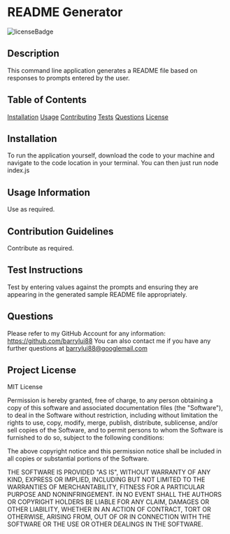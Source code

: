 # README Generator

![licenseBadge](https://img.shields.io/badge/license-MIT-informational)

## Description
This command line application generates a README file based on responses to prompts entered by the user.

## Table of Contents
[Installation](#Installation)
[Usage](#Usage-Information)
[Contributing](#Contribution-Guidelines)
[Tests](#Test-Instructions)
[Questions](#Questions)
[License](#Project-License)

## Installation
To run the application yourself, download the code to your machine and navigate to the code location in your terminal. You can then just run node index.js

## Usage Information
Use as required.

## Contribution Guidelines
Contribute as required.

## Test Instructions
Test by entering values against the prompts and ensuring they are appearing in the generated sample README file appropriately.

## Questions
Please refer to my GitHub Account for any information: https://github.com/barrylui88
You can also contact me if you have any further questions at barrylui88@googlemail.com

## Project License
MIT License

Permission is hereby granted, free of charge, to any person obtaining a copy
of this software and associated documentation files (the "Software"), to deal
in the Software without restriction, including without limitation the rights
to use, copy, modify, merge, publish, distribute, sublicense, and/or sell
copies of the Software, and to permit persons to whom the Software is
furnished to do so, subject to the following conditions:

The above copyright notice and this permission notice shall be included in all
copies or substantial portions of the Software.

THE SOFTWARE IS PROVIDED "AS IS", WITHOUT WARRANTY OF ANY KIND, EXPRESS OR
IMPLIED, INCLUDING BUT NOT LIMITED TO THE WARRANTIES OF MERCHANTABILITY,
FITNESS FOR A PARTICULAR PURPOSE AND NONINFRINGEMENT. IN NO EVENT SHALL THE
AUTHORS OR COPYRIGHT HOLDERS BE LIABLE FOR ANY CLAIM, DAMAGES OR OTHER
LIABILITY, WHETHER IN AN ACTION OF CONTRACT, TORT OR OTHERWISE, ARISING FROM,
OUT OF OR IN CONNECTION WITH THE SOFTWARE OR THE USE OR OTHER DEALINGS IN THE
SOFTWARE.
